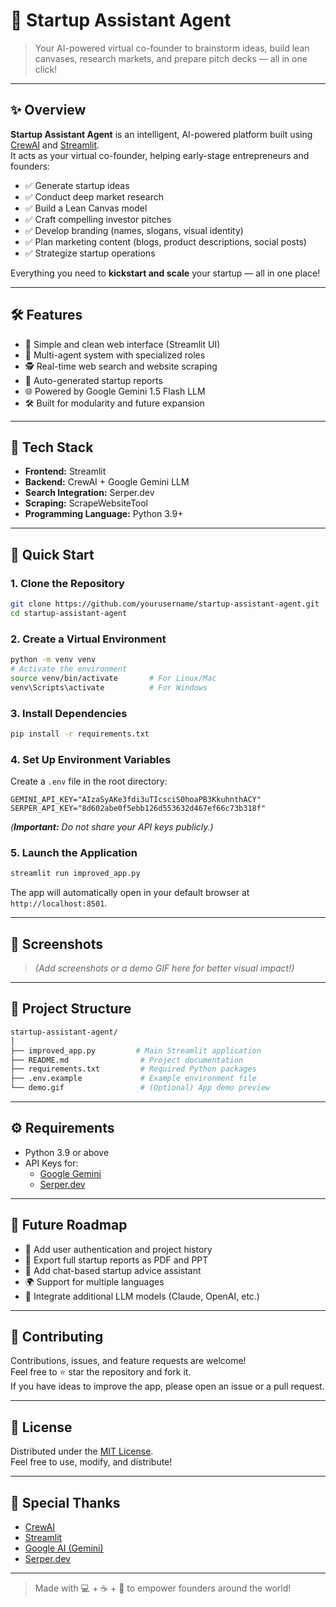 

# 🚀 Startup Assistant Agent

> Your AI-powered virtual co-founder to brainstorm ideas, build lean canvases, research markets, and prepare pitch decks — all in one click!

---

## ✨ Overview

**Startup Assistant Agent** is an intelligent, AI-powered platform built using [CrewAI](https://github.com/joaomdmoura/crewAI) and [Streamlit](https://streamlit.io/).  
It acts as your virtual co-founder, helping early-stage entrepreneurs and founders:

- ✅ Generate startup ideas
- ✅ Conduct deep market research
- ✅ Build a Lean Canvas model
- ✅ Craft compelling investor pitches
- ✅ Develop branding (names, slogans, visual identity)
- ✅ Plan marketing content (blogs, product descriptions, social posts)
- ✅ Strategize startup operations

Everything you need to **kickstart and scale** your startup — all in one place!

---

## 🛠 Features

- 🚀 Simple and clean web interface (Streamlit UI)
- 🧠 Multi-agent system with specialized roles
- 🕵️ Real-time web search and website scraping
- 📄 Auto-generated startup reports
- 🌐 Powered by Google Gemini 1.5 Flash LLM
- 🛠️ Built for modularity and future expansion

---

## 🧩 Tech Stack

- **Frontend:** Streamlit
- **Backend:** CrewAI + Google Gemini LLM
- **Search Integration:** Serper.dev
- **Scraping:** ScrapeWebsiteTool
- **Programming Language:** Python 3.9+

---

## 🚀 Quick Start

### 1. Clone the Repository

```bash
git clone https://github.com/yourusername/startup-assistant-agent.git
cd startup-assistant-agent
```

### 2. Create a Virtual Environment

```bash
python -m venv venv
# Activate the environment
source venv/bin/activate       # For Linux/Mac
venv\Scripts\activate          # For Windows
```

### 3. Install Dependencies

```bash
pip install -r requirements.txt
```

### 4. Set Up Environment Variables

Create a `.env` file in the root directory:

```env
GEMINI_API_KEY="AIzaSyAKe3fdi3uTIcsciS0hoaPB3KkuhnthACY"
SERPER_API_KEY="8d602abe0f5ebb126d553632d467ef66c73b318f"
```

_(**Important:** Do not share your API keys publicly.)_

### 5. Launch the Application

```bash
streamlit run improved_app.py
```

The app will automatically open in your default browser at `http://localhost:8501`.

---

## 📸 Screenshots

> _(Add screenshots or a demo GIF here for better visual impact!)_

---

## 📂 Project Structure

```bash
startup-assistant-agent/
│
├── improved_app.py         # Main Streamlit application
├── README.md                # Project documentation
├── requirements.txt         # Required Python packages
├── .env.example             # Example environment file
└── demo.gif                 # (Optional) App demo preview
```

---

## ⚙️ Requirements

- Python 3.9 or above
- API Keys for:
  - [Google Gemini](https://ai.google.dev/)
  - [Serper.dev](https://serper.dev/)

---

## 🌟 Future Roadmap

- 🔐 Add user authentication and project history
- 📄 Export full startup reports as PDF and PPT
- 💬 Add chat-based startup advice assistant
- 🌍 Support for multiple languages
- 🤖 Integrate additional LLM models (Claude, OpenAI, etc.)

---

## 🤝 Contributing

Contributions, issues, and feature requests are welcome!  
Feel free to ⭐ star the repository and fork it.  
If you have ideas to improve the app, please open an issue or a pull request.

---

## 📜 License

Distributed under the [MIT License](LICENSE).  
Feel free to use, modify, and distribute!

---

## 🧡 Special Thanks

- [CrewAI](https://github.com/joaomdmoura/crewAI)
- [Streamlit](https://streamlit.io/)
- [Google AI (Gemini)](https://ai.google.dev/)
- [Serper.dev](https://serper.dev/)

---

> Made with 💻 + ☕ + 🚀 to empower founders around the world!
